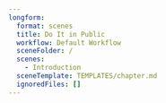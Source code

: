 ```yaml
---
longform:
  format: scenes
  title: Do It in Public
  workflow: Default Workflow
  sceneFolder: /
  scenes:
    - Introduction
  sceneTemplate: TEMPLATES/chapter.md
  ignoredFiles: []
---
```

